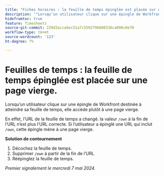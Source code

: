 ```yaml
---
title: "Fiches horaires : la feuille de temps épinglée est placée sur une page vierge"
description: '"Lorsqu’un utilisateur clique sur une épingle de Workfront destinée à atteindre sa feuille de temps, elle accède plutôt à une page vierge. Une solution de contournement est disponible. »'
hidefromtoc: true
feature: Timesheets
source-git-commit: 229d3accabec51a7c559279b680336ca096c0e70
workflow-type: tm+mt
source-wordcount: '123'
ht-degree: 7%

---
```



# Feuilles de temps : la feuille de temps épinglée est placée sur une page vierge.

Lorsqu’un utilisateur clique sur une épingle de Workfront destinée à atteindre sa feuille de temps, elle accède plutôt à une page vierge.

En effet, l’URL de la feuille de temps a changé. la valeur `/own` à la fin de l’URL n’est plus l’URL correcte. Si l’utilisateur a épinglé une URL qui inclut `/own`, cette épingle mène à une page vierge.

**Solution de contournement**

1. Décochez la feuille de temps.
1. Supprimer `/own` à partir de la fin de l’URL
1. Réépinglez la feuille de temps.

_Premier signalement le mercredi 7 mai 2024._

